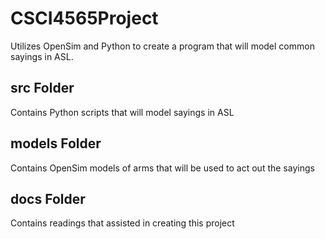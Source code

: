 # CSCI4565Project
Utilizes OpenSim and Python to create a program that will model common sayings in ASL.

## src Folder
Contains Python scripts that will model sayings in ASL

## models Folder
Contains OpenSim models of arms that will be used to act out the sayings

## docs Folder
Contains readings that assisted in creating this project